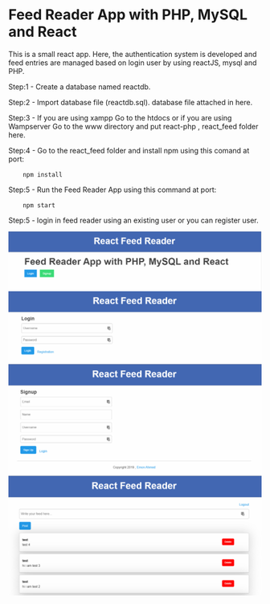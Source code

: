 # Feed Reader App with PHP, MySQL and React

This is a small react app. Here, the authentication system is developed and feed entries are managed based on login user by using reactJS, mysql and PHP.

Step:1 - Create a database named reactdb.

Step:2 - Import database file (reactdb.sql). database file attached in here.

Step:3 - If you are using xampp Go to the htdocs or if you are using Wampserver Go to the www directory and put react-php , react_feed folder here.

Step:4 - Go to the react_feed folder and install npm using this comand at port:	

		npm install

Step:5 - Run the Feed Reader App using this command at port:

		npm start

Step:5 - login in feed reader using an existing user or you can register user.

<img src="feed-reader-one.png">
</br>
<img src="feed-reader-login.png">
</br>
<img src="feed-reader-Signup.png">
</br>
<img src="feed-reader-home.png">
</br>
